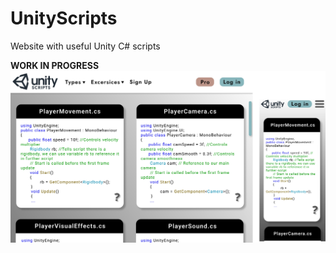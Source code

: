 # UnityScripts
Website with useful Unity C# scripts

**WORK IN PROGRESS**
<img src="https://github.com/damiankaniewski/UnityScripts/blob/master/UnityScripts.jpg">
